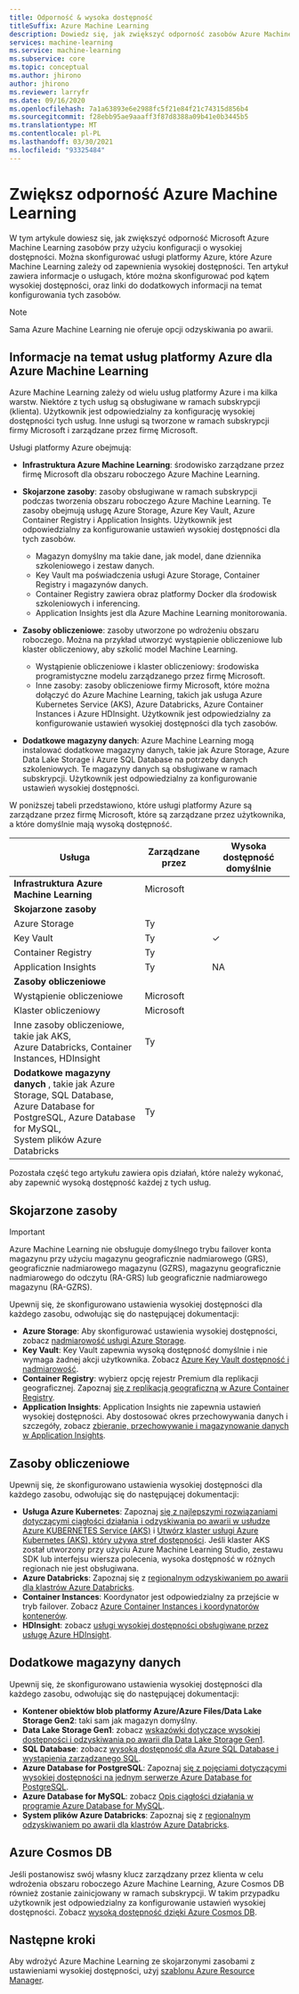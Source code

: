 ```yaml
---
title: Odporność & wysoka dostępność
titleSuffix: Azure Machine Learning
description: Dowiedz się, jak zwiększyć odporność zasobów Azure Machine Learning na awarie przy użyciu konfiguracji o wysokiej dostępności.
services: machine-learning
ms.service: machine-learning
ms.subservice: core
ms.topic: conceptual
ms.author: jhirono
author: jhirono
ms.reviewer: larryfr
ms.date: 09/16/2020
ms.openlocfilehash: 7a1a63893e6e2988fc5f21e84f21c74315d856b4
ms.sourcegitcommit: f28ebb95ae9aaaff3f87d8388a09b41e0b3445b5
ms.translationtype: MT
ms.contentlocale: pl-PL
ms.lasthandoff: 03/30/2021
ms.locfileid: "93325484"
---
```

# <a name="increase-azure-machine-learning-resiliency"></a>Zwiększ odporność Azure Machine Learning



W tym artykule dowiesz się, jak zwiększyć odporność Microsoft Azure Machine Learning zasobów przy użyciu konfiguracji o wysokiej dostępności. Można skonfigurować usługi platformy Azure, które Azure Machine Learning zależy od zapewnienia wysokiej dostępności. Ten artykuł zawiera informacje o usługach, które można skonfigurować pod kątem wysokiej dostępności, oraz linki do dodatkowych informacji na temat konfigurowania tych zasobów.

> [!NOTE]
> Sama Azure Machine Learning nie oferuje opcji odzyskiwania po awarii.

## <a name="understand-azure-services-for-azure-machine-learning"></a>Informacje na temat usług platformy Azure dla Azure Machine Learning

Azure Machine Learning zależy od wielu usług platformy Azure i ma kilka warstw. Niektóre z tych usług są obsługiwane w ramach subskrypcji (klienta). Użytkownik jest odpowiedzialny za konfigurację wysokiej dostępności tych usług. Inne usługi są tworzone w ramach subskrypcji firmy Microsoft i zarządzane przez firmę Microsoft. 

Usługi platformy Azure obejmują:

* **Infrastruktura Azure Machine Learning**: środowisko zarządzane przez firmę Microsoft dla obszaru roboczego Azure Machine Learning.

* **Skojarzone zasoby**: zasoby obsługiwane w ramach subskrypcji podczas tworzenia obszaru roboczego Azure Machine Learning. Te zasoby obejmują usługę Azure Storage, Azure Key Vault, Azure Container Registry i Application Insights. Użytkownik jest odpowiedzialny za konfigurowanie ustawień wysokiej dostępności dla tych zasobów.
  * Magazyn domyślny ma takie dane, jak model, dane dziennika szkoleniowego i zestaw danych.
  * Key Vault ma poświadczenia usługi Azure Storage, Container Registry i magazynów danych.
  * Container Registry zawiera obraz platformy Docker dla środowisk szkoleniowych i inferencing.
  * Application Insights jest dla Azure Machine Learning monitorowania.

* **Zasoby obliczeniowe**: zasoby utworzone po wdrożeniu obszaru roboczego. Można na przykład utworzyć wystąpienie obliczeniowe lub klaster obliczeniowy, aby szkolić model Machine Learning.
  * Wystąpienie obliczeniowe i klaster obliczeniowy: środowiska programistyczne modelu zarządzanego przez firmę Microsoft.
  * Inne zasoby: zasoby obliczeniowe firmy Microsoft, które można dołączyć do Azure Machine Learning, takich jak usługa Azure Kubernetes Service (AKS), Azure Databricks, Azure Container Instances i Azure HDInsight. Użytkownik jest odpowiedzialny za konfigurowanie ustawień wysokiej dostępności dla tych zasobów.

* **Dodatkowe magazyny danych**: Azure Machine Learning mogą instalować dodatkowe magazyny danych, takie jak Azure Storage, Azure Data Lake Storage i Azure SQL Database na potrzeby danych szkoleniowych.  Te magazyny danych są obsługiwane w ramach subskrypcji. Użytkownik jest odpowiedzialny za konfigurowanie ustawień wysokiej dostępności.

W poniższej tabeli przedstawiono, które usługi platformy Azure są zarządzane przez firmę Microsoft, które są zarządzane przez użytkownika, a które domyślnie mają wysoką dostępność.

| Usługa | Zarządzane przez | Wysoka dostępność domyślnie |
| ----- | ----- | ----- |
| **Infrastruktura Azure Machine Learning** | Microsoft | |
| **Skojarzone zasoby** |
| Azure Storage | Ty | |
| Key Vault | Ty | ✓ |
| Container Registry | Ty | |
| Application Insights | Ty | NA |
| **Zasoby obliczeniowe** |
| Wystąpienie obliczeniowe | Microsoft |  |
| Klaster obliczeniowy | Microsoft |  |
| Inne zasoby obliczeniowe, takie jak AKS, <br>Azure Databricks, Container Instances, HDInsight | Ty |  |
| **Dodatkowe magazyny danych** , takie jak Azure Storage, SQL Database,<br> Azure Database for PostgreSQL, Azure Database for MySQL, <br>System plików Azure Databricks | Ty | |

Pozostała część tego artykułu zawiera opis działań, które należy wykonać, aby zapewnić wysoką dostępność każdej z tych usług.

## <a name="associated-resources"></a>Skojarzone zasoby

> [!IMPORTANT]
> Azure Machine Learning nie obsługuje domyślnego trybu failover konta magazynu przy użyciu magazynu geograficznie nadmiarowego (GRS), geograficznie nadmiarowego magazynu (GZRS), magazynu geograficznie nadmiarowego do odczytu (RA-GRS) lub geograficznie nadmiarowego magazynu (RA-GZRS).

Upewnij się, że skonfigurowano ustawienia wysokiej dostępności dla każdego zasobu, odwołując się do następującej dokumentacji:

* **Azure Storage**: Aby skonfigurować ustawienia wysokiej dostępności, zobacz [nadmiarowość usługi Azure Storage](../storage/common/storage-redundancy.md).
* **Key Vault**: Key Vault zapewnia wysoką dostępność domyślnie i nie wymaga żadnej akcji użytkownika.  Zobacz [Azure Key Vault dostępność i nadmiarowość](../key-vault/general/disaster-recovery-guidance.md).
* **Container Registry**: wybierz opcję rejestr Premium dla replikacji geograficznej. Zapoznaj [się z replikacją geograficzną w Azure Container Registry](../container-registry/container-registry-geo-replication.md).
* **Application Insights**: Application Insights nie zapewnia ustawień wysokiej dostępności. Aby dostosować okres przechowywania danych i szczegóły, zobacz [zbieranie, przechowywanie i magazynowanie danych w Application Insights](../azure-monitor/app/data-retention-privacy.md#how-long-is-the-data-kept).

## <a name="compute-resources"></a>Zasoby obliczeniowe

Upewnij się, że skonfigurowano ustawienia wysokiej dostępności dla każdego zasobu, odwołując się do następującej dokumentacji:

* **Usługa Azure Kubernetes**: Zapoznaj [się z najlepszymi rozwiązaniami dotyczącymi ciągłości działania i odzyskiwania po awarii w usłudze Azure KUBERNETES Service (AKS)](../aks/operator-best-practices-multi-region.md) i [Utwórz klaster usługi Azure Kubernetes (AKS), który używa stref dostępności](../aks/availability-zones.md). Jeśli klaster AKS został utworzony przy użyciu Azure Machine Learning Studio, zestawu SDK lub interfejsu wiersza polecenia, wysoka dostępność w różnych regionach nie jest obsługiwana.
* **Azure Databricks**: Zapoznaj się z [regionalnym odzyskiwaniem po awarii dla klastrów Azure Databricks](/azure/databricks/scenarios/howto-regional-disaster-recovery).
* **Container Instances**: Koordynator jest odpowiedzialny za przejście w tryb failover. Zobacz [Azure Container Instances i koordynatorów kontenerów](../container-instances/container-instances-orchestrator-relationship.md).
* **HDInsight**: zobacz [usługi wysokiej dostępności obsługiwane przez usługę Azure HDInsight](../hdinsight/hdinsight-high-availability-components.md).

## <a name="additional-data-stores"></a>Dodatkowe magazyny danych

Upewnij się, że skonfigurowano ustawienia wysokiej dostępności dla każdego zasobu, odwołując się do następującej dokumentacji:

* **Kontener obiektów blob platformy Azure/Azure Files/Data Lake Storage Gen2**: taki sam jak magazyn domyślny.
* **Data Lake Storage Gen1**: zobacz [wskazówki dotyczące wysokiej dostępności i odzyskiwania po awarii dla Data Lake Storage Gen1](../data-lake-store/data-lake-store-disaster-recovery-guidance.md).
* **SQL Database**: zobacz [wysoką dostępność dla Azure SQL Database i wystąpienia zarządzanego SQL](../azure-sql/database/high-availability-sla.md).
* **Azure Database for PostgreSQL**: Zapoznaj [się z pojęciami dotyczącymi wysokiej dostępności na jednym serwerze Azure Database for PostgreSQL](../postgresql/concepts-high-availability.md).
* **Azure Database for MySQL**: zobacz [Opis ciągłości działania w programie Azure Database for MySQL](../mysql/concepts-business-continuity.md).
* **System plików Azure Databricks**: Zapoznaj się z [regionalnym odzyskiwaniem po awarii dla klastrów Azure Databricks](/azure/databricks/scenarios/howto-regional-disaster-recovery).

## <a name="azure-cosmos-db"></a>Azure Cosmos DB

Jeśli postanowisz swój własny klucz zarządzany przez klienta w celu wdrożenia obszaru roboczego Azure Machine Learning, Azure Cosmos DB również zostanie zainicjowany w ramach subskrypcji. W takim przypadku użytkownik jest odpowiedzialny za konfigurowanie ustawień wysokiej dostępności. Zobacz [wysoką dostępność dzięki Azure Cosmos DB](../cosmos-db/high-availability.md).

## <a name="next-steps"></a>Następne kroki

Aby wdrożyć Azure Machine Learning ze skojarzonymi zasobami z ustawieniami wysokiej dostępności, użyj [szablonu Azure Resource Manager](https://github.com/Azure/azure-quickstart-templates/tree/master/201-machine-learning-advanced).